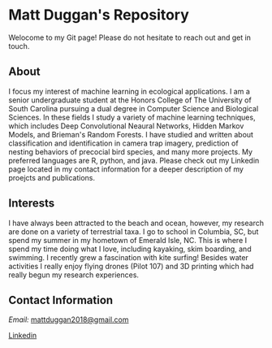# Matt Duggan's Repository   

Welocome to my Git page! Please do not hesitate to reach out and get in touch. 

## About

I focus my interest of machine learning in ecological applications. I am a senior undergraduate student at the Honors College of The University of South Carolina pursuing a dual degree in Computer Science and Biological Sciences. In these fields I study a variety of machine learning techniques, which includes Deep Convolutional Neaural Networks, Hidden Markov Models, and Brieman's Random Forests. I have studied and written about classification and identification in camera trap imagery, prediction of nesting behaviors of precocial bird species, and many more projects. My preferred languages are R, python, and java. Please check out my Linkedin page located in my contact information for a deeper description of my proejcts and publications. 

## Interests

I have always been attracted to the beach and ocean, however, my research are done on a variety of terrestrial taxa. I go to school in Columbia, SC, but spend my summer in my hometown of Emerald Isle, NC. This is where I spend my time doing what I love, including kayaking, skim boarding, and swimming. I recently grew a fascination with kite surfing! Besides water activities I really enjoy flying drones (Pilot 107) and 3D printing which had really begun my research experiences. 

## Contact Information

*Email:* mattduggan2018@gmail.com 

[Linkedin](https://www.linkedin.com/in/mattdug/)
